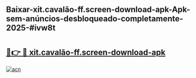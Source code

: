 ## Baixar-xit.cavalão-ff.screen-download-apk-Apk-sem-anúncios-desbloqueado-completamente-2025-#ivw8t

# <h2><a href="https://ainizakaria.my?title=xit.cavalão-ff.screen-download-apk&ref=20M">🔗👉 🔴 xit.cavalão-ff.screen-download-apk</a></h2>

[![acn](https://github.com/user-attachments/assets/0f9c940e-d8b0-45ae-aac7-cd30a18b3e1c)](https://ainizakaria.my?title=xit.cavalão-ff.screen-download-apk&ref=20M)

